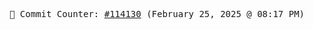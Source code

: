 <p align="center">
    <samp>
        📮 Commit Counter: <a href="https://github.com/Javascript-void0/Javascript-void0/commits/main">#114130</a> (February 25, 2025 @ 08:17 PM)
    </samp>
</p>